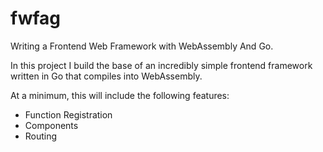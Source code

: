 # fwfag

Writing a Frontend Web Framework with WebAssembly And Go.

In this project I build the base of an incredibly simple frontend 
framework written in Go that compiles into WebAssembly. 

At a minimum, this will include the following features:
- Function Registration
- Components
- Routing
